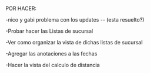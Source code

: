 POR HACER:

-nico y gabi problema con los updates -- (esta resuelto?)

-Probar hacer las Listas de sucursal

-Ver como organizar la vista de dichas listas de sucursal

-Agregar las anotaciones a las fechas

-Hacer la vista del calculo de distancia

